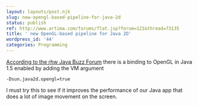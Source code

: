 ```yaml
---
layout: layouts/post.njk
slug: new-opengl-based-pipeline-for-java-2d
status: publish
ref: http://www.artima.com/forums/flat.jsp?forum=121&thread=73135
title: ' new OpenGL-based pipeline for Java 2D'
wordpress_id: '44'
categories: Programming
---
```


[According to the rhw Java Buzz Forum](http://www.artima.com/forums/flat.jsp?forum=121&thread=73135) there is a binding to OpenGL in Java 1.5 enabled by adding the VM argument

    -Dsun.java2d.opengl=true

I must try this to see if it improves the performance of our Java app that does a lot of image movement on the screen.
